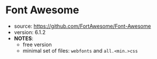 # Font Awesome

* source: https://github.com/FortAwesome/Font-Awesome
* version: 6.1.2
* __NOTES__:
  - free version
  - minimal set of files: ```webfonts``` and ```all.<min.>css```
